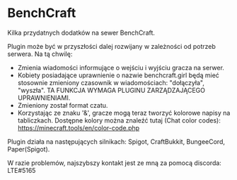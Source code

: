 # BenchCraft
Kilka przydatnych dodatków na sewer BenchCraft.

Plugin może być w przyszłości dalej rozwijany w zależności od potrzeb serwera. Na tą chwilę:

  - Zmienia wiadomości informujące o wejściu i wyjściu gracza na serwer.
  - Kobiety posiadające uprawnienie o nazwie benchcraft.girl będą mieć stosownie zmieniony czasownik w wiadomościach: "dołączyła", "wyszła". TA FUNKCJA WYMAGA PLUGINU ZARZĄDZAJĄCEGO UPRAWNIENIAMI.
  - Zmieniony został format czatu.
  - Korzystając ze znaku '&', gracze mogą teraz tworzyć kolorowe napisy na tabliczkach. Dostępne kolory można znaleźć tutaj (Chat color codes): https://minecraft.tools/en/color-code.php
  
  Plugin działa na następujących silnikach: Spigot, CraftBukkit, BungeeCord, Paper(Spigot).
 
  W razie problemów, najszybszy kontakt jest ze mną za pomocą discorda: LTE#5165
